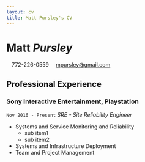 ```yaml
---
layout: cv
title: Matt Pursley's CV
---
```


# Matt *Pursley*
<div id="webaddress">
<i class="fi-telephone" style="margin-left:1em"></i>
772-226-0559
<i class="fi-mail" style="margin-left:1em"></i>
<a href="mpursley@gmail.com">mpursley@gmail.com</a>
</div>

## Professional Experience

### __Sony Interactive Entertainment, Playstation__
```Nov 2016 - Present```
_SRE - Site Reliability Engineer_

* Systems and Service Monitoring and Reliability
  * sub item1
  * sub item2
* Systems and Infrastructure Deployment
* Team and Project Management
